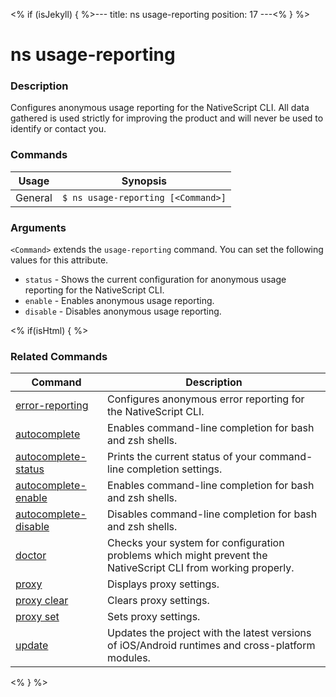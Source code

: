 <% if (isJekyll) { %>---
title: ns usage-reporting
position: 17
---<% } %>

# ns usage-reporting

### Description

Configures anonymous usage reporting for the NativeScript CLI. All data gathered is used strictly for improving the product and will never be used to identify or contact you.

### Commands

Usage | Synopsis
------|-------
General | `$ ns usage-reporting [<Command>]`

### Arguments

`<Command>` extends the `usage-reporting` command. You can set the following values for this attribute.
* `status` - Shows the current configuration for anonymous usage reporting for the NativeScript CLI.
* `enable` - Enables anonymous usage reporting.
* `disable` - Disables anonymous usage reporting.

<% if(isHtml) { %>

### Related Commands

Command | Description
----------|----------
[error-reporting](error-reporting.html) | Configures anonymous error reporting for the NativeScript CLI.
[autocomplete](autocomplete.html) | Enables command-line completion for bash and zsh shells.
[autocomplete-status](autocomplete-status.html) | Prints the current status of your command-line completion settings.
[autocomplete-enable](autocomplete-enable.html) | Enables command-line completion for bash and zsh shells.
[autocomplete-disable](autocomplete-disable.html) | Disables command-line completion for bash and zsh shells.
[doctor](doctor.html) | Checks your system for configuration problems which might prevent the NativeScript CLI from working properly.
[proxy](proxy.html) | Displays proxy settings.
[proxy clear](proxy-clear.html) | Clears proxy settings.
[proxy set](proxy-set.html) | Sets proxy settings.
[update](update.html) | Updates the project with the latest versions of iOS/Android runtimes and cross-platform modules.
<% } %>